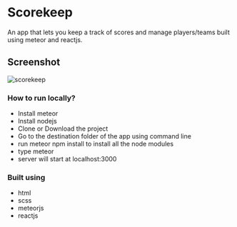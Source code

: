# Scorekeep

An app that lets you keep a track of scores and manage players/teams built using meteor and reactjs.

## Screenshot

![scorekeep](https://user-images.githubusercontent.com/19841485/28751806-7ccfb8c8-752e-11e7-8430-94ae485a0c32.png)

### How to run locally?

* Install meteor
* Install nodejs
* Clone or Download the project
* Go to the destination folder of the app using command line
* run meteor npm install to install all the node modules
* type meteor
* server will start at localhost:3000


### Built using 

* html
* scss
* meteorjs
* reactjs
